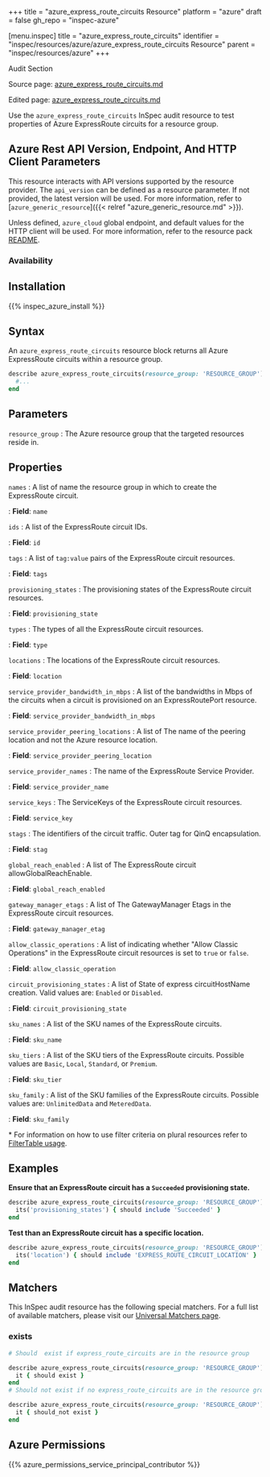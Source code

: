+++
title = "azure_express_route_circuits Resource"
platform = "azure"
draft = false
gh_repo = "inspec-azure"

[menu.inspec]
title = "azure_express_route_circuits"
identifier = "inspec/resources/azure/azure_express_route_circuits Resource"
parent = "inspec/resources/azure"
+++

<div class="admonition-note">
<p class="admonition-note-title">Audit Section</p>
<div class="admonition-note-text">
<p>Source page: <a href="https://github.com/inspec/inspec-azure/blob/main/docs/resources/azure_express_route_circuits.md">azure_express_route_circuits.md</a></p>
<p>Edited page: <a href="https://github.com/ianmadd/inspec-azure/blob/im/hugo/docs-chef-io/content/inspec/resources/azure_express_route_circuits.md">azure_express_route_circuits.md</a></p>
</div>
</div>



Use the `azure_express_route_circuits` InSpec audit resource to test properties of Azure ExpressRoute circuits for a resource group.

## Azure Rest API Version, Endpoint, And HTTP Client Parameters

This resource interacts with API versions supported by the resource provider.
The `api_version` can be defined as a resource parameter.
If not provided, the latest version will be used.
For more information, refer to [`azure_generic_resource`]({{< relref "azure_generic_resource.md" >}}).

Unless defined, `azure_cloud` global endpoint, and default values for the HTTP client will be used.
For more information, refer to the resource pack [README](https://github.com/inspec/inspec-azure/blob/main/README.md).

### Availability

## Installation

{{% inspec_azure_install %}}

## Syntax

An `azure_express_route_circuits` resource block returns all Azure ExpressRoute circuits within a resource group.

```ruby
describe azure_express_route_circuits(resource_group: 'RESOURCE_GROUP') do
  #...
end
```

## Parameters

`resource_group`
: The Azure resource group that the targeted resources reside in.

## Properties

`names`
: A list of name the resource group in which to create the ExpressRoute circuit.

: **Field**: `name`

`ids`
: A list of the ExpressRoute circuit IDs.

: **Field**: `id`

`tags`
: A list of `tag:value` pairs of the ExpressRoute circuit resources.

: **Field**: `tags`

`provisioning_states`
: The provisioning states of the ExpressRoute circuit resources.

: **Field**: `provisioning_state`

`types`
: The types of all the ExpressRoute circuit resources.

: **Field**: `type`

`locations`
: The locations of the ExpressRoute circuit resources.

: **Field**: `location`

`service_provider_bandwidth_in_mbps`
: A list of the bandwidths in Mbps of the circuits when a circuit is provisioned on an ExpressRoutePort resource.

: **Field**: `service_provider_bandwidth_in_mbps`

`service_provider_peering_locations`
: A list of The name of the peering location and not the Azure resource location.

: **Field**: `service_provider_peering_location`

`service_provider_names`
: The name of the ExpressRoute Service Provider.

: **Field**: `service_provider_name`

`service_keys`
: The ServiceKeys of the ExpressRoute circuit resources.

: **Field**: `service_key`

`stags`
: The identifiers of the circuit traffic. Outer tag for QinQ encapsulation.

: **Field**: `stag`

`global_reach_enabled`
: A list of The ExpressRoute circuit allowGlobalReachEnable.

: **Field**: `global_reach_enabled`

`gateway_manager_etags`
: A list of The GatewayManager Etags in the ExpressRoute circuit resources.

: **Field**: `gateway_manager_etag`

`allow_classic_operations`
: A list of indicating whether "Allow Classic Operations" in the ExpressRoute circuit resources is set to `true` or `false`.

: **Field**: `allow_classic_operation`

`circuit_provisioning_states`
: A list of State of express circuitHostName creation. Valid values are: `Enabled` or `Disabled`.

: **Field**: `circuit_provisioning_state`

`sku_names`
: A list of the SKU names of the ExpressRoute circuits.

: **Field**: `sku_name`

`sku_tiers`
: A list of the SKU tiers of the ExpressRoute circuits. Possible values are `Basic`, `Local`, `Standard`, or `Premium`.

: **Field**: `sku_tier`

`sku_family`
: A list of the SKU families of the ExpressRoute circuits. Possible values are: `UnlimitedData` and `MeteredData`.

: **Field**: `sku_family`

<superscript>*</superscript> For information on how to use filter criteria on plural resources refer to [FilterTable usage](https://github.com/inspec/inspec/blob/master/dev-docs/filtertable-usage.md).

## Examples

**Ensure that an ExpressRoute circuit has a `Succeeded` provisioning state.**

```ruby
describe azure_express_route_circuits(resource_group: 'RESOURCE_GROUP') do
  its('provisioning_states') { should include 'Succeeded' }
end
```

**Test than an ExpressRoute circuit has a specific location.**

```ruby
describe azure_express_route_circuits(resource_group: 'RESOURCE_GROUP') do
  its('location') { should include 'EXPRESS_ROUTE_CIRCUIT_LOCATION' }
end
```

## Matchers

This InSpec audit resource has the following special matchers. For a full list of available matchers, please visit our [Universal Matchers page](https://www.inspec.io/docs/reference/matchers/).

### exists

```ruby
# Should  exist if express_route_circuits are in the resource group

describe azure_express_route_circuits(resource_group: 'RESOURCE_GROUP') do
  it { should exist }
end
# Should not exist if no express_route_circuits are in the resource group

describe azure_express_route_circuits(resource_group: 'RESOURCE_GROUP') do
  it { should_not exist }
end
```

## Azure Permissions

{{% azure_permissions_service_principal_contributor %}}
